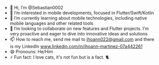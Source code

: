 - 👋 Hi, I’m @Sebastian0002
- 👀 I’m interested in mobile developments, focused in Flutter/Swift/Kotlin
- 🌱 I’m currently learning about mobile technologies, including native mobile languages and other related tools
- 💞️ I’m looking to collaborate on new features and Flutter projects. I’m very proactive and eager to dive into innovative ideas and solutions
- 📫 How to reach me, send me mail to jhoann022@gmail.com and there is my LinkedIn www.linkedin.com/in/jhoann-martinez-07a442261
- 😄 Pronouns: He/Him
- ⚡ Fun fact: I love cats, it's not fun but is a fact. 🐈

<!---
Sebastian0002/Sebastian0002 is a ✨ special ✨ repository because its `README.md` (this file) appears on your GitHub profile.
You can click the Preview link to take a look at your changes.
--->
